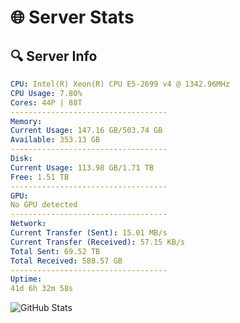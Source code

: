 # 🌐 Server Stats
## 🔍 Server Info
```yaml
CPU: Intel(R) Xeon(R) CPU E5-2699 v4 @ 1342.96MHz
CPU Usage: 7.80%
Cores: 44P | 88T
-----------------------------------
Memory:
Current Usage: 147.16 GB/503.74 GB
Available: 353.13 GB
-----------------------------------
Disk:
Current Usage: 113.98 GB/1.71 TB
Free: 1.51 TB
-----------------------------------
GPU:
No GPU detected
-----------------------------------
Network:
Current Transfer (Sent): 15.01 MB/s
Current Transfer (Received): 57.15 KB/s
Total Sent: 69.52 TB
Total Received: 588.57 GB
-----------------------------------
Uptime:
41d 6h 32m 58s
```
![GitHub Stats](https://img.shields.io/badge/Updated-2025-04-18_03:55:47-blue)